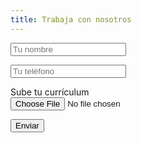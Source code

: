 ```yaml
---
title: Trabaja con nosotros
---
```


<form>
<p><input type="text" placeholder="Tu nombre"></p>
<p><input type="text" placeholder="Tu teléfono"></p>
<p><label for="cv">Sube tu currículum<br><input id="cv" type="file" placeholder="Nombre"></label></p>
<p><input type="submit" value="Enviar"></p>
</form>